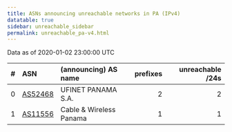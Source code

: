 ```yaml
---
title: ASNs announcing unreachable networks in PA (IPv4)
datatable: true
sidebar: unreachable_sidebar
permalink: unreachable_pa-v4.html
---
```


Data as of 2020-01-02 23:00:00 UTC


<div class="datatable-begin"></div>

|   # | ASN                                    | (announcing) AS name        |   prefixes |   unreachable /24s |
|----:|:---------------------------------------|:----------------------------|-----------:|-------------------:|
|   0 | [AS52468](unreachable_AS52468-v4.html) | UFINET PANAMA S.A.          |          2 |                  2 |
|   1 | [AS11556](unreachable_AS11556-v4.html) | Cable &amp; Wireless Panama |          1 |                  1 |

<div class="datatable-end"></div>